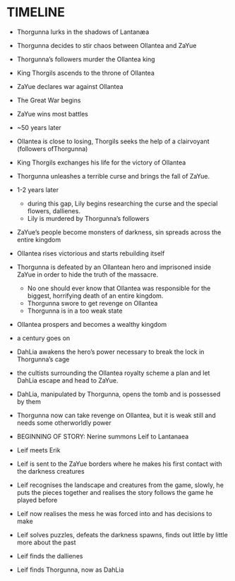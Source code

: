 # TIMELINE

- Thorgunna lurks in the shadows of Lantanæa

- Thorgunna decides to stir chaos between Ollantea and ZaYue

- Thorgunna’s followers murder the Ollantea king

- King Thorgils ascends to the throne of Ollantea

- ZaYue declares war against Ollantea

- The Great War begins

- ZaYue wins most battles

- ~50 years later 

- Ollantea is close to losing, Thorgils seeks the help of a clairvoyant (followers ofThorgunna)

- King Thorgils exchanges his life for the victory of Ollantea

- Thorgunna unleashes a terrible curse and brings the fall of ZaYue.

- 1-2 years later
    - during this gap, Lily begins researching the curse and the special flowers, dallienes.
    - Lily is murdered by Thorgunna’s followers

- ZaYue’s people become monsters of darkness, sin spreads across the entire kingdom

- Ollantea rises victorious and starts rebuilding itself

- Thorgunna is defeated by an Ollantean hero and imprisoned inside ZaYue in order to hide the truth of the massacre.
    - No one should ever know that Ollantea was responsible for the biggest, horrifying death of an entire kingdom.
    - Thorgunna swore to get revenge on Ollantea
    - Thorgunna is in a too weak state

- Ollantea prospers and becomes a wealthy kingdom

- a century goes on

- DahLia awakens the hero’s power necessary to break the lock in Thorgunna’s cage

- the cultists surrounding the Ollantea royalty scheme a plan and let DahLia escape and head to ZaYue.

- DahLia, manipulated by Thorgunna, opens the tomb and is possessed by them

- Thorgunna now can take revenge on Ollantea, but it is weak still and needs some otherworldly power

- BEGINNING OF STORY: Nerine summons Leif to Lantanaea

- Leif meets Erik

- Leif is sent to the ZaYue borders where he makes his first contact with the darkness creatures

- Leif recognises the landscape and creatures from the game, slowly, he puts the pieces together and realises the story follows the game he played before

- Leif now realises the mess he was forced into and has decisions to make

- Leif solves puzzles, defeats the darkness spawns, finds out little by little more about the past 

- Leif finds the dallienes

- Leif finds Thorgunna, now as DahLia
